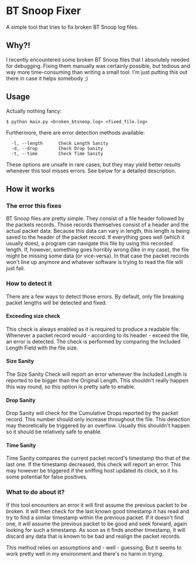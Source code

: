 # BT Snoop Fixer

A simple tool that tries to fix broken BT Snoop log files.

## Why?!

I recently encountered some broken BT Snoop files that I absolutely needed for debugging.
Fixing them manually was certainly possible, but tedious and way more time-consuming than writing a small tool.
I'm just putting this out there in case it helps somebody ;)

## Usage

Actually nothing fancy:

```commandline
$ python main.py <broken_btsnoop.log> <fixed_file.log>
```

Furthermore, there are error detection methods available:

```commandline
  -l, --length      Check Length Sanity
  -d, --drop        Check Drop Sanity
  -t, --time        Check Time Sanity
```

These options are unsafe in rare cases, but they may yield better results whenever this tool misses errors.
See below for a detailed description.

## How it works

### The error this fixes

BT Snoop files are pretty simple. They consist of a file header followed by the packets records.
Those records themselves consist of a header and the actual packet data.
Because this data can vary in length, this length is being saved to the header of the packet record.
If everything goes well (which it usually does), a program can navigate this file by using this recorded length.
If, however, something goes horribly wrong (like in my case), the file might be missing some data (or vice-versa).
In that case the packet records won't line up anymore and whatever software is trying to read the file will just fail.

### How to detect it

There are a few ways to detect those errors. By default, only file breaking packet lengths will be detected and fixed.

#### Exceeding size check

This check is always enabled as it is required to produce a readable file.
Whenever a packet record would - according to its header - exceed the file, an error is detected.
The check is performed by comparing the Included Length Field with the file size.

#### Size Sanity

The Size Sanity Check will report an error whenever the Included Length is reported to be bigger than the Original Length.
This shouldn't really happen this way round, so this option is pretty safe to enable.

#### Drop Sanity

Drop Sanity will check for the Cumulative Drops reported by the packet record.
This number should only increase throughout the file.
This detection may theoretically be triggered by an overflow.
Usually this shouldn't happen so it should be relatively safe to enable. 

#### Time Sanity

Time Sanity compares the current packet record's timestamp tho that of the last one.
If the timestamp decreased, this check will report an error.
This may however be triggered if the sniffing host updated its clock, so it hs some potential for false positives.

### What to do about it?

If this tool encounters an error it will first assume the previous packet to be broken.
It will then check for the last known good timestamp it has read and try to find a similar timestamp within the previous packet.
If it doesn't find one, it will assume the previous packet to be good and seek forward, again looking for such a timestamp.
As soon as it finds another timestamp, it will discard any data that is known to be bad and realign the packet records.

This method relies on assumptions and - well - guessing. But it seems to work pretty well in my environment and there's no harm in trying.

